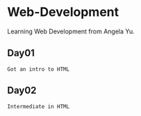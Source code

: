 # Web-Development
Learning Web Development from Angela Yu.

## Day01
    Got an intro to HTML

## Day02
    Intermediate in HTML